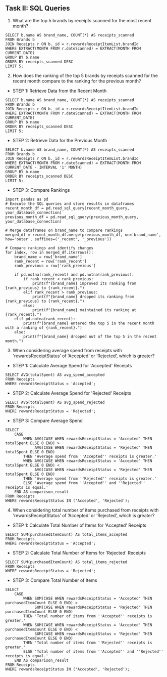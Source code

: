 ## Task II: SQL Queries

1. What are the top 5 brands by receipts scanned for the most recent month?

```
SELECT b.name AS brand_name, COUNT(*) AS receipts_scanned
FROM Brands b
JOIN Receipts r ON b._id = r.rewardsReceiptItemList.brandId
WHERE EXTRACT(MONTH FROM r.dateScanned) = EXTRACT(MONTH FROM CURRENT_DATE)
GROUP BY b.name
ORDER BY receipts_scanned DESC
LIMIT 5;
```

2. How does the ranking of the top 5 brands by receipts scanned for the recent month compare to the ranking for the previous month?

- STEP 1: Retrieve Data from the Recent Month
```
SELECT b.name AS brand_name, COUNT(*) AS receipts_scanned
FROM Brands b
JOIN Receipts r ON b._id = r.rewardsReceiptItemList.brandId
WHERE EXTRACT(MONTH FROM r.dateScanned) = EXTRACT(MONTH FROM CURRENT_DATE)
GROUP BY b.name
ORDER BY receipts_scanned DESC
LIMIT 5;
```
- STEP 2: Retrieve Data for the Previous Month
```
SELECT b.name AS brand_name, COUNT(*) AS receipts_scanned
FROM Brands b
JOIN Receipts r ON b._id = r.rewardsReceiptItemList.brandId
WHERE EXTRACT(MONTH FROM r.dateScanned) = EXTRACT(MONTH FROM CURRENT_DATE - INTERVAL '1' MONTH)
GROUP BY b.name
ORDER BY receipts_scanned DESC
LIMIT 5;
```
- STEP 3: Compare Rankings
```
import pandas as pd
# Execute the SQL queries and store results in dataframes
recent_month_df = pd.read_sql_query(recent_month_query, your_database_connection)
previous_month_df = pd.read_sql_query(previous_month_query, your_database_connection)

# Merge dataframes on brand_name to compare rankings
merged_df = recent_month_df.merge(previous_month_df, on='brand_name', how='outer', suffixes=('_recent', '_previous'))

# Compare rankings and identify changes
for index, row in merged_df.iterrows():
    brand_name = row['brand_name']
    rank_recent = row['rank_recent']
    rank_previous = row['rank_previous']
    
    if pd.notna(rank_recent) and pd.notna(rank_previous):
        if rank_recent < rank_previous:
            print(f"{brand_name} improved its ranking from {rank_previous} to {rank_recent}.")
        elif rank_recent > rank_previous:
            print(f"{brand_name} dropped its ranking from {rank_previous} to {rank_recent}.")
        else:
            print(f"{brand_name} maintained its ranking at {rank_recent}.")
    elif pd.notna(rank_recent):
        print(f"{brand_name} entered the top 5 in the recent month with a ranking of {rank_recent}.")
    else:
        print(f"{brand_name} dropped out of the top 5 in the recent month.")
```

3. When considering average spend from receipts with 'rewardsReceiptStatus’ of ‘Accepted’ or ‘Rejected’, which is greater?
   
- STEP 1: Calculate Average Spend for 'Accepted' Receipts

```
SELECT AVG(totalSpent) AS avg_spend_accepted
FROM Receipts
WHERE rewardsReceiptStatus = 'Accepted';
```

- STEP 2: Calculate Average Spend for 'Rejected' Receipts
```
SELECT AVG(totalSpent) AS avg_spend_rejected
FROM Receipts
WHERE rewardsReceiptStatus = 'Rejected';
```

- STEP 3: Compare Average Spend
```
SELECT
    CASE
        WHEN AVG(CASE WHEN rewardsReceiptStatus = 'Accepted' THEN totalSpent ELSE 0 END) >
             AVG(CASE WHEN rewardsReceiptStatus = 'Rejected' THEN totalSpent ELSE 0 END)
        THEN 'Average spend from ''Accepted'' receipts is greater.'
        WHEN AVG(CASE WHEN rewardsReceiptStatus = 'Accepted' THEN totalSpent ELSE 0 END) <
             AVG(CASE WHEN rewardsReceiptStatus = 'Rejected' THEN totalSpent ELSE 0 END)
        THEN 'Average spend from ''Rejected'' receipts is greater.'
        ELSE 'Average spend from ''Accepted'' and ''Rejected'' receipts is equal.'
    END AS comparison_result
FROM Receipts
WHERE rewardsReceiptStatus IN ('Accepted', 'Rejected');
```
4. When considering total number of items purchased from receipts with 'rewardsReceiptStatus’ of ‘Accepted’ or ‘Rejected’, which is greater?


- STEP 1: Calculate Total Number of Items for 'Accepted' Receipts
```
SELECT SUM(purchasedItemCount) AS total_items_accepted
FROM Receipts
WHERE rewardsReceiptStatus = 'Accepted';
```

- STEP 2: Calculate Total Number of Items for 'Rejected' Receipts
```
SELECT SUM(purchasedItemCount) AS total_items_rejected
FROM Receipts
WHERE rewardsReceiptStatus = 'Rejected';
```

- STEP 3: Compare Total Number of Items
```
SELECT
    CASE
        WHEN SUM(CASE WHEN rewardsReceiptStatus = 'Accepted' THEN purchasedItemCount ELSE 0 END) >
             SUM(CASE WHEN rewardsReceiptStatus = 'Rejected' THEN purchasedItemCount ELSE 0 END)
        THEN 'Total number of items from ''Accepted'' receipts is greater.'
        WHEN SUM(CASE WHEN rewardsReceiptStatus = 'Accepted' THEN purchasedItemCount ELSE 0 END) <
             SUM(CASE WHEN rewardsReceiptStatus = 'Rejected' THEN purchasedItemCount ELSE 0 END)
        THEN 'Total number of items from ''Rejected'' receipts is greater.'
        ELSE 'Total number of items from ''Accepted'' and ''Rejected'' receipts is equal.'
    END AS comparison_result
FROM Receipts
WHERE rewardsReceiptStatus IN ('Accepted', 'Rejected');
```
